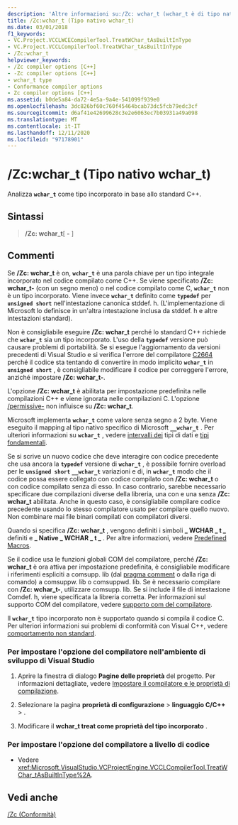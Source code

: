 ```yaml
---
description: 'Altre informazioni su:/Zc: wchar_t (wchar_t è di tipo nativo)'
title: /Zc:wchar_t (Tipo nativo wchar_t)
ms.date: 03/01/2018
f1_keywords:
- VC.Project.VCCLWCECompilerTool.TreatWChar_tAsBuiltInType
- VC.Project.VCCLCompilerTool.TreatWChar_tAsBuiltInType
- /Zc:wchar_t
helpviewer_keywords:
- /Zc compiler options [C++]
- -Zc compiler options [C++]
- wchar_t type
- Conformance compiler options
- Zc compiler options [C++]
ms.assetid: b0de5a84-da72-4e5a-9a4e-541099f939e0
ms.openlocfilehash: 3dc826bf60c760f45464bcab73dc5fcb79edc3cf
ms.sourcegitcommit: d6af41e42699628c3e2e6063ec7b03931a49a098
ms.translationtype: MT
ms.contentlocale: it-IT
ms.lasthandoff: 12/11/2020
ms.locfileid: "97178901"
---
```

# <a name="zcwchar_t-wchar_t-is-native-type"></a>/Zc:wchar_t (Tipo nativo wchar_t)

Analizza **`wchar_t`** come tipo incorporato in base allo standard C++.

## <a name="syntax"></a>Sintassi

> **/Zc: wchar_t**[ **-** ]

## <a name="remarks"></a>Commenti

Se **/Zc: wchar_t** è on, **`wchar_t`** è una parola chiave per un tipo integrale incorporato nel codice compilato come C++. Se viene specificato **/Zc: wchar_t-** (con un segno meno) o nel codice compilato come C, **`wchar_t`** non è un tipo incorporato. Viene invece **`wchar_t`** definito come **`typedef`** per **`unsigned short`** nell'intestazione canonica stddef. h. (L'implementazione di Microsoft lo definisce in un'altra intestazione inclusa da stddef. h e altre intestazioni standard).

Non è consigliabile eseguire **/Zc: wchar_t** perché lo standard C++ richiede che **`wchar_t`** sia un tipo incorporato. L'uso della **`typedef`** versione può causare problemi di portabilità. Se si esegue l'aggiornamento da versioni precedenti di Visual Studio e si verifica l'errore del compilatore [C2664](../../error-messages/compiler-errors-2/compiler-error-c2664.md) perché il codice sta tentando di convertire in modo implicito **`wchar_t`** in **`unsigned short`** , è consigliabile modificare il codice per correggere l'errore, anziché impostare **/Zc: wchar_t-**.

L'opzione **/Zc: wchar_t** è abilitata per impostazione predefinita nelle compilazioni C++ e viene ignorata nelle compilazioni C. L'opzione [/permissive-](permissive-standards-conformance.md) non influisce su **/Zc: wchar_t**.

Microsoft implementa **`wchar_t`** come valore senza segno a 2 byte. Viene eseguito il mapping al tipo nativo specifico di Microsoft **`__wchar_t`** . Per ulteriori informazioni su **`wchar_t`** , vedere [intervalli dei](../../cpp/data-type-ranges.md) tipi di dati e [tipi fondamentali](../../cpp/fundamental-types-cpp.md).

Se si scrive un nuovo codice che deve interagire con codice precedente che usa ancora la **`typedef`** versione di **`wchar_t`** , è possibile fornire overload per le **`unsigned short`** **`__wchar_t`** variazioni e di, in **`wchar_t`** modo che il codice possa essere collegato con codice compilato con **/Zc: wchar_t** o con codice compilato senza di esso. In caso contrario, sarebbe necessario specificare due compilazioni diverse della libreria, una con e una senza **/Zc: wchar_t** abilitata. Anche in questo caso, è consigliabile compilare codice precedente usando lo stesso compilatore usato per compilare quello nuovo. Non combinare mai file binari compilati con compilatori diversi.

Quando si specifica **/Zc: wchar_t** , vengono definiti i simboli **\_ WCHAR \_ t \_** definiti e **\_ Native \_ WCHAR \_ t \_** . Per altre informazioni, vedere [Predefined Macros](../../preprocessor/predefined-macros.md).

Se il codice usa le funzioni globali COM del compilatore, perché **/Zc: wchar_t** è ora attiva per impostazione predefinita, è consigliabile modificare i riferimenti espliciti a comsupp. lib (dal [pragma comment](../../preprocessor/comment-c-cpp.md) o dalla riga di comando) a comsuppw. lib o comsuppwd. lib. Se è necessario compilare con **/Zc: wchar_t-**, utilizzare comsupp. lib. Se si include il file di intestazione Comdef. h, viene specificata la libreria corretta. Per informazioni sul supporto COM del compilatore, vedere [supporto com del compilatore](../../cpp/compiler-com-support.md).

Il **`wchar_t`** tipo incorporato non è supportato quando si compila il codice C. Per ulteriori informazioni sui problemi di conformità con Visual C++, vedere [comportamento non standard](../../cpp/nonstandard-behavior.md).

### <a name="to-set-this-compiler-option-in-the-visual-studio-development-environment"></a>Per impostare l'opzione del compilatore nell'ambiente di sviluppo di Visual Studio

1. Aprire la finestra di dialogo **Pagine delle proprietà** del progetto. Per informazioni dettagliate, vedere [Impostare il compilatore e le proprietà di compilazione](../working-with-project-properties.md).

1. Selezionare la pagina **proprietà di configurazione**  >  **linguaggio C/C++**  >   .

1. Modificare il **wchar_t treat come proprietà del tipo incorporato** .

### <a name="to-set-this-compiler-option-programmatically"></a>Per impostare l'opzione del compilatore a livello di codice

- Vedere <xref:Microsoft.VisualStudio.VCProjectEngine.VCCLCompilerTool.TreatWChar_tAsBuiltInType%2A>.

## <a name="see-also"></a>Vedi anche

[/Zc (Conformità)](zc-conformance.md)<br/>
